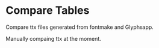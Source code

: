 # Compare Tables
Compare ttx files generated from fontmake and Glyphsapp.

Manually compaing ttx at the moment.
